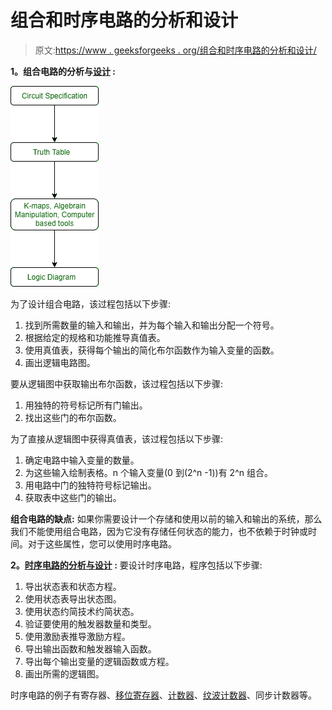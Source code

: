 # 组合和时序电路的分析和设计

> 原文:[https://www . geeksforgeeks . org/组合和时序电路的分析和设计/](https://www.geeksforgeeks.org/analysis-and-design-of-combinational-and-sequential-circuits/)

**1。组合电路的分析与[设计](https://www.geeksforgeeks.org/construction-of-combinational-circuits/) :**

![](img/c0d8c4def94a8350d1f098f4c3b3f0cd.png)

为了设计组合电路，该过程包括以下步骤:

1.  找到所需数量的输入和输出，并为每个输入和输出分配一个符号。
2.  根据给定的规格和功能推导真值表。
3.  使用真值表，获得每个输出的简化布尔函数作为输入变量的函数。
4.  画出逻辑电路图。

要从逻辑图中获取输出布尔函数，该过程包括以下步骤:

1.  用独特的符号标记所有门输出。
2.  找出这些门的布尔函数。

为了直接从逻辑图中获得真值表，该过程包括以下步骤:

1.  确定电路中输入变量的数量。
2.  为这些输入绘制表格。n 个输入变量(0 到(2^n -1))有 2^n 组合。
3.  用电路中门的独特符号标记输出。
4.  获取表中这些门的输出。

**组合电路的缺点:**
如果你需要设计一个存储和使用以前的输入和输出的系统，那么我们不能使用组合电路，因为它没有存储任何状态的能力，也不依赖于时钟或时间。对于这些属性，您可以使用时序电路。

**2。[时序电路的分析与设计](https://www.geeksforgeeks.org/introduction-of-sequential-circuits/) :**
要设计时序电路，程序包括以下步骤:

1.  导出状态表和状态方程。
2.  使用状态表导出状态图。
3.  使用状态约简技术约简状态。
4.  验证要使用的触发器数量和类型。
5.  使用激励表推导激励方程。
6.  导出输出函数和触发器输入函数。
7.  导出每个输出变量的逻辑函数或方程。
8.  画出所需的逻辑图。

时序电路的例子有寄存器、[移位寄存器](https://www.geeksforgeeks.org/shift-registers-in-digital-logic/)、[计数器](https://www.geeksforgeeks.org/counters-in-digital-logic/)、[纹波计数器](https://www.geeksforgeeks.org/ripple-counter-in-digital-logic/)、同步计数器等。